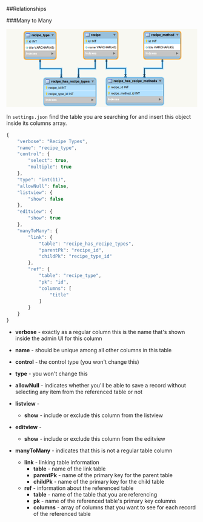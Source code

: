 ##Relationships

###Many to Many

![Many to Many][1]

In `settings.json` find the table you are searching for and insert this object inside its columns array.

```js
{
    "verbose": "Recipe Types",
    "name": "recipe_type",
    "control": {
        "select": true,
        "multiple": true
    },
    "type": "int(11)",
    "allowNull": false,
    "listview": {
        "show": false
    },
    "editview": {
        "show": true
    },
    "manyToMany": {
        "link": {
            "table": "recipe_has_recipe_types",
            "parentPk": "recipe_id",
            "childPk": "recipe_type_id"
        },
        "ref": {
            "table": "recipe_type",
            "pk": "id",
            "columns": [
                "title"
            ]
        }
    }
}
```

- **verbose** - exactly as a regular column this is the name that's shown inside the admin UI for this column
- **name** - should be unique among all other columns in this table
- **control** - the control type (you won't change this)
- **type** - you won't change this
- **allowNull** - indicates whether you'll be able to save a record without selecting any item from the referenced table or not
- **listview** - 
    - **show** - include or exclude this column from the listview
- **editview** - 
    - **show** - include or exclude this column from the editview
- **manyToMany** - indicates that this is not a regular table column
    - **link** - linking table information
        - **table** - name of the link table
        - **parentPk** - name of the primary key for the parent table
        - **childPk** - name of the primary key for the child table
    - **ref** - information about the referenced table
        - **table** - name of the table that you are referencing
        - **pk** - name of the referenced table's primary key columns
        - **columns** - array of columns that you want to see for each record of the referenced table

  [1]: images/many-to-many.png